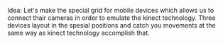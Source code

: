 Idea: Let's make the special grid for mobile devices which allows us to connect thair cameras in order to emulate the kinect technology. Three devices layout in the spesial positions and catch you movements at the same way as kinect technology accomplish that.